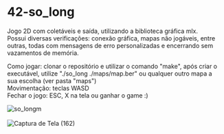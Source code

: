 # 42-so_long

Jogo 2D com coletáveis e saída, utilizando a biblioteca gráfica mlx. <br>
Possui diversas verificações: conexão gráfica, mapas não jogáveis, entre outras, todas com mensagens de erro personalizadas e encerrando sem vazamentos de memória. <br>

Como jogar: clonar o repositório e utilizar o comando "make", após criar o executável, utilize "./so_long ./maps/map.ber" ou qualquer outro mapa a sua escolha (ver pasta "maps")<br>
Movimentação: teclas WASD <br>
Fechar o jogo: ESC, X na tela ou ganhar o game :) <br>

![so_longm](https://user-images.githubusercontent.com/90937264/197372123-6803e9ae-1231-4e24-bc95-d697781b3f70.png)
 <br><br>
 ![Captura de Tela (162)](https://user-images.githubusercontent.com/90937264/197372601-8eca2a96-c8dd-4968-82ed-edf9e5faa925.png)
